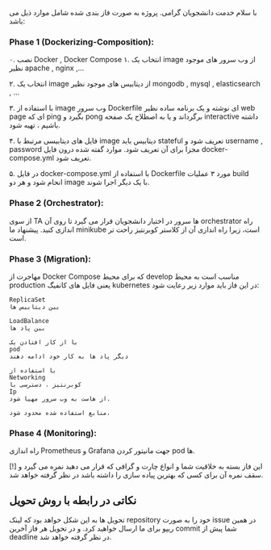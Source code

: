 

با سلام خدمت دانشجویان گرامی. پروژه به صورت فاز بندی شده شامل موارد ذیل می باشد:

### Phase 1 (Dockerizing-Composition):
  ۰. نصب Docker , Docker Compose
  ۱. انتخاب یک image از وب سرور های موجود نظیر apache , nginx ,...
  
  ۲. انتخاب یک image از دیتابیس های موجود نظیر mongodb , mysql , elasticsearch , ... 
  
  ۳. با استفاده از image وب سرور Dockerfile ای نوشته و یک برنامه ساده نظیر web page ای که ping بگیرد و pong برگرداند و یا به اصطلاح یک صفحه interactive داشته باشیم ، تهیه شود.
  
  ۴. فایل های دیتابیسی مرتبط با image دیتابیس باید stateful تعریف شود و username , password مجزا برای آن تعریف شود. موارد گفته شده درون فایل docker-compose.yml تعریف شود.
  
  ۵. در فایل docker-compose.yml با استفاده از Dockerfile مورد ۳ عملیات  build انحام شود و هر دو image با یک دیگر اجرا شوند.
  
### Phase 2 (Orchestrator):

از سوی TA ها سرور در اختیار دانشجویان قرار می گیرد تا روی آن orchestrator راه اندازی کنید. پیشنهاد ما minikube است، زیرا راه اندازی آن از کلاستر کوبرنتیز راحت تر است.

### Phase 3 (Migration):

مهاجرت از  Docker Compose که برای محیط develop مناسب است به محیط production یعنی فایل های کانفیگ kubernetes
در این فاز باید موارد زیر رعایت شود:
```
ReplicaSet
بین دیتابیس ها
```
```
LoadBalance
بین پاد ها
```
```
با از کار افتادن یک
pod
دیگر پاد ها به کار خود ادامه دهند
```
```
با استفاده از 
Networking
کوبرنتیز ، دسترسی با 
Ip
از هاست به وب سرور مهیا شود.
```
```
منابع استفاده شده محدود شود.
```

### Phase 4 (Monitoring):

راه اندازی Prometheus و Grafana جهت مانیتور کردن pod ها.

[!] این فاز بسته به خلاقیت شما و انواع چارت و گرافی که قرار می دهید نمره می گیرد و سقف نمره آن برای کسی که بهترین پیاده سازی را داشته باشد در نظر گرفته خواهد  شد.


## نکاتی در رابطه با روش تحویل
تحویل ها به این شکل خواهد بود که لینک repository خود را به صورت issue در همین ریپو برای ما ارسال خواهید کرد.
 و در تحویل هر فاز آخرین commit شما پیش از deadline در نظر گرفته خواهد شد.

